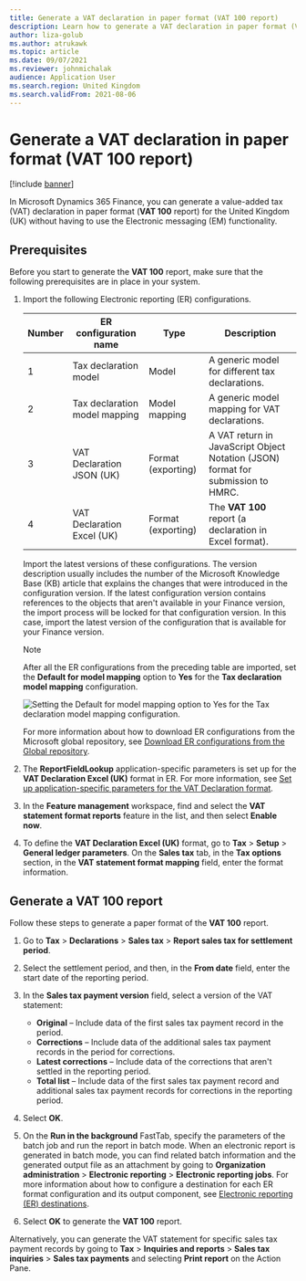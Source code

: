 ```yaml
---
title: Generate a VAT declaration in paper format (VAT 100 report)
description: Learn how to generate a VAT declaration in paper format (VAT 100 report) for the United Kingdom (UK), including prerequisites.
author: liza-golub
ms.author: atrukawk
ms.topic: article
ms.date: 09/07/2021
ms.reviewer: johnmichalak
audience: Application User
ms.search.region: United Kingdom
ms.search.validFrom: 2021-08-06
---
```


# Generate a VAT declaration in paper format (VAT 100 report)

[!include [banner](../../includes/banner.md)]

In Microsoft Dynamics 365 Finance, you can generate a value-added tax (VAT) declaration in paper format (**VAT 100** report) for the United Kingdom (UK) without having to use the Electronic messaging (EM) functionality.

## Prerequisites

Before you start to generate the **VAT 100** report, make sure that the following prerequisites are in place in your system.

1. Import the following Electronic reporting (ER) configurations.

    | Number | ER configuration name | Type | Description |
    |--------|-----------------------|------|-------------|
    | 1      | Tax declaration model | Model | A generic model for different tax declarations. |
    | 2      | Tax declaration model mapping | Model mapping | A generic model mapping for VAT declarations. |
    | 3      | VAT Declaration JSON (UK)  | Format (exporting) | A VAT return in JavaScript Object Notation (JSON) format for submission to HMRC. |
    | 4      | VAT Declaration Excel (UK) | Format (exporting) | The **VAT 100** report (a declaration in Excel format). |

    Import the latest versions of these configurations. The version description usually includes the number of the Microsoft Knowledge Base (KB) article that explains the changes that were introduced in the configuration version. If the latest configuration version contains references to the objects that aren't available in your Finance version, the import process will be locked for that configuration version. In this case, import the latest version of the configuration that is available for your Finance version.

    > [!NOTE]
    > After all the ER configurations from the preceding table are imported, set the **Default for model mapping** option to **Yes** for the **Tax declaration model mapping** configuration.
    >
    > ![Setting the Default for model mapping option to Yes for the Tax declaration model mapping configuration.](../media/emea-gbr-default-for-model-mapping-parameter.png)

    For more information about how to download ER configurations from the Microsoft global repository, see [Download ER configurations from the Global repository](../../../fin-ops-core/dev-itpro/analytics/er-download-configurations-global-repo.md).

2. The **ReportFieldLookup** application-specific parameters is set up for the **VAT Declaration Excel (UK)** format in ER. For more information, see [Set up application-specific parameters for the VAT Declaration format](emea-gbr-mtd-vat-integration-setup.md#declaration).
3. In the **Feature management** workspace, find and select the **VAT statement format reports** feature in the list, and then select **Enable now**.
4. To define the **VAT Declaration Excel (UK)** format, go to **Tax** \> **Setup** \> **General ledger parameters**. On the **Sales tax** tab, in the **Tax options** section, in the **VAT statement format mapping** field, enter the format information.

## Generate a VAT 100 report

Follow these steps to generate a paper format of the **VAT 100** report.

1. Go to **Tax** \> **Declarations** \> **Sales tax** \> **Report sales tax for settlement period**.
2. Select the settlement period, and then, in the **From date** field, enter the start date of the reporting period.
3. In the **Sales tax payment version** field, select a version of the VAT statement:

    - **Original** – Include data of the first sales tax payment record in the period.
    - **Corrections** – Include data of the additional sales tax payment records in the period for corrections.
    - **Latest corrections** – Include data of the corrections that aren't settled in the reporting period.
    - **Total list** – Include data of the first sales tax payment record and additional sales tax payment records for corrections in the reporting period.

4. Select **OK**.
5. On the **Run in the background** FastTab, specify the parameters of the batch job and run the report in batch mode. When an electronic report is generated in batch mode, you can find related batch information and the generated output file as an attachment by going to **Organization administration** \> **Electronic reporting** \> **Electronic reporting jobs**. For more information about how to configure a destination for each ER format configuration and its output component, see [Electronic reporting (ER) destinations](../../../fin-ops-core/dev-itpro/analytics/electronic-reporting-destinations.md).
6. Select **OK** to generate the **VAT 100** report.

Alternatively, you can generate the VAT statement for specific sales tax payment records by going to **Tax** \> **Inquiries and reports** \> **Sales tax inquiries** \> **Sales tax payments** and selecting **Print report** on the Action Pane.

